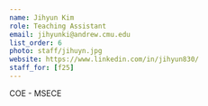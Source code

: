 ```yaml
---
name: Jihyun Kim
role: Teaching Assistant
email: jihyunki@andrew.cmu.edu
list_order: 6
photo: staff/jihuyn.jpg
website: https://www.linkedin.com/in/jihyun830/
staff_for: [f25]
---
```

COE - MSECE
